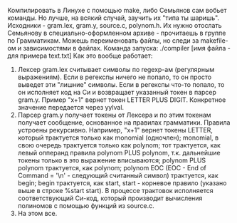 Компилировать в Линухе с помощью make, либо Семьянов сам вобьет команды. Но лучше, на всякий случай, заучить их "типа ты шаришь". 
Исходники - gram.lex, gram.y, source.c, polynom.h. Их нужно отослать Семьянову в специально-оформленном архиве - прочитаешь в группе по Грамматикам. Можешь переименовать файлы, но следи за makefile-ом и зависимостями в файлах.
Команда запуска: ./compiler [имя файла - для примера text.txt]
Как это вообще работает: 
1. Лексер gram.lex считывает символы по regexp-ам (регулярным выражениям). Если в регекспы ничего не попало, то он просто выведет эти "лишние" символы. Если в регекспы что-то попало, то он исполняет код на Си и возвращает указанный токен в парсер gram.y. Пример "x+1" вернет токен LETTER PLUS DIGIT. Конкретное значение передается через yylval.
2. Парсер gram.y получает токены от Лексера и по этим токенам получает сообщение, основанное на правилах грамматики. Правила устроены рекурсивно. Например, "x+1" вернет токены LETTER, который трактуется только как monomial (одночлен); monomial, в свою очередь трактуется только как polynom; тот трактуется, как левый опперанд правила polynom PLUS polynom, т.к. дальнейшие токены только в это выражение вписываются; polynom PLUS polynom трактуется, как polynom; polynom EOC (EOC - End of Command = '\n' - следующий считанный символ) трактуется, как begin; begin трактуется, как start, start - корневое правило (указано выше в строке %start start). В процессе трактовок исполняется соответствующий Си-код, который производит вычисления полиномов с помощью функций из source.c.
3. На этом все.
